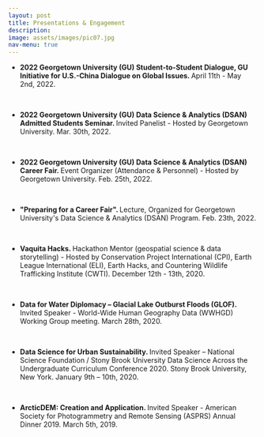 ```yaml
---
layout: post
title: Presentations & Engagement
description: 
image: assets/images/pic07.jpg
nav-menu: true
---
```


<ul>
  
<li><b> 2022 Georgetown University (GU) Student-to-Student Dialogue, GU Initiative for U.S.-China Dialogue on Global Issues. </b> April 11th - May 2nd, 2022. </li>
  
<br><li><b> 2022 Georgetown University (GU) Data Science & Analytics (DSAN) Admitted Students Seminar. </b> Invited Panelist - Hosted by Georgetown University. Mar. 30th, 2022. </li>
  
<br><li><b> 2022 Georgetown University (GU) Data Science & Analytics (DSAN) Career Fair. </b> Event Organizer (Attendance & Personnel) - Hosted by Georgetown University. Feb. 25th, 2022. </li>
  
<br><li> <b> "Preparing for a Career Fair". </b> Lecture, Organized for Georgetown University's Data Science & Analytics (DSAN) Program. Feb. 23th, 2022. </li>

<br><li> <b> Vaquita Hacks. </b> Hackathon Mentor (geospatial science & data storytelling) - Hosted by Conservation Project International (CPI), Earth League International (ELI), Earth Hacks, and Countering Wildlife Trafficking Institute (CWTI). December 12th - 13th, 2020. </li>

<br> <li><b> Data for Water Diplomacy – Glacial Lake Outburst Floods (GLOF). </b> Invited Speaker - World-Wide Human Geography Data (WWHGD) Working Group meeting. March 28th, 2020. </li>

<br> <li> <b> Data Science for Urban Sustainability. </b> Invited Speaker – National Science Foundation / Stony Brook University Data Science Across the Undergraduate Curriculum Conference 2020. Stony Brook University, New York. January 9th – 10th, 2020. </li>

<br> <li> <b> ArcticDEM: Creation and Application. </b> Invited Speaker - American Society for Photogrammetry and Remote Sensing (ASPRS) Annual Dinner 2019. March 5th, 2019. </li>
